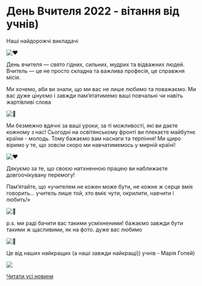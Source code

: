 # День Вчителя 2022 - вітання від учнів)

Наші найдорожчі викладачі

![♥️](https://static.xx.fbcdn.net/images/emoji.php/v9/tac/1/16/2665.png)

День вчителя — свято гідних, сильних, мудрих та відважних людей. Вчитель — це не просто складна та важлива професія, це справжня місія.

Ми хочемо, аби ви знали, що ми вас не лише любимо та поважаємо. Ми вас дуже цінуємо і завжди пам’ятатимемо ваші повчальні чи навіть жартівливі слова

![🤍](https://static.xx.fbcdn.net/images/emoji.php/v9/tc5/1/16/1f90d.png)

Ми безмежно вдячні за ваші уроки, за ті можливості, які ви даєте кожному з нас! Сьогодні на освітянському фронті ви плекаєте майбутнє країни - молодь. Тому бажаємо вам наснаги та терпіння! Ми щиро віримо у те, що зовсім скоро ми навчатимемось у мирній країні!

![♥️](https://static.xx.fbcdn.net/images/emoji.php/v9/tac/1/16/2665.png)

Дякуємо за те, що своєю натхненною працею ви наближаєте довгоочікувану перемогу!

Пам’ятайте, що «учителем не кожен може бути, не кожне ж серце вміє говорить… учитель лише той, хто вміє чути, окрилити, навчити і любить!»

![🤍](https://static.xx.fbcdn.net/images/emoji.php/v9/tc5/1/16/1f90d.png)

p.s. ми раді бачити вас такими усміхненими! бажаємо завжди бути такими ж щасливими, як на фото. дуже вас любимо

![🥰](https://static.xx.fbcdn.net/images/emoji.php/v9/tea/1/16/1f970.png)

Це від наших найкращих (а наші завжди найкращі)) учнів - Марія Гопей)

![](/images/blog/день-вчителя-2022-вітання-від-учнів/день-вчителя-22.png)

[Читати усі новини](/news)
